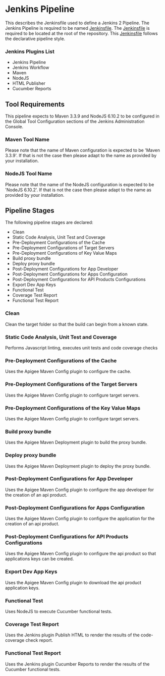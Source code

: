 # Jenkins Pipeline

This describes the Jenkinsfile used to define
a Jenkins 2 Pipeline. The Jenkins Pipeline is required to be named 
[Jenkinsfile](Jenkinsfile). The [Jenkinsfile](Jenkinsfile) is required to be located at the root of
the repository. This [Jenkinsfile](Jenkinsfile) follows the declarative
pipeline style. 

### Jenkins Plugins List
* Jenkins Pipeline 
* Jenkins Workflow
* Maven 
* NodeJS 
* HTML Publisher
* Cucumber Reports
 
## Tool Requirements

This pipeline expects to Maven 3.3.9 and NodeJS 6.10.2 to be 
configured in the Global Tool Configuration sections of the 
Jenkins Administration Console. 

### Maven Tool Name
Please note that the name of Maven configuration is expected to 
be 'Maven 3.3.9'. If that is not the case then please adapt to the name 
as provided by your installation.

### NodeJS Tool Name
Please note that the name of the NodeJS configuration is expected to
be 'NodeJS 6.10.2'. If that is not the case then please adapt to the name 
as provided by your installation.

## Pipeline Stages
The following pipeline stages are declared:

* Clean
* Static Code Analysis, Unit Test and Coverage
* Pre-Deployment Configurations of the Cache
* Pre-Deployment Configurations of Target Servers
* Pre-Deployment Configurations of Key Value Maps
* Build proxy bundle
* Deploy proxy bundle
* Post-Deployment Configurations for App Developer
* Post-Deployment Configurations for Apps Configuration
* Post-Deployment Configurations for API Products Configurations
* Export Dev App Keys
* Functional Test
* Coverage Test Report
* Functional Test Report

### Clean
Clean the target folder so that the build can begin from a
known state.

### Static Code Analysis, Unit Test and Coverage
Performs Javascript linting, executes unit tests and code 
coverage checks

### Pre-Deployment Configurations of the Cache
Uses the Apigee Maven Config plugin to configure the cache.

### Pre-Deployment Configurations of the Target Servers
Uses the Apigee Maven Config plugin to configure target servers.

### Pre-Deployment Configurations of the Key Value Maps
Uses the Apigee Maven Config plugin to configure target servers.

### Build proxy bundle
Uses the Apigee Maven Deployment plugin to build the proxy 
bundle.

### Deploy proxy bundle
Uses the Apigee Maven Deployment plugin to deploy the proxy 
bundle.

### Post-Deployment Configurations for App Developer
Uses the Apigee Maven Config plugin to configure the app
developer for the creation of an api product.

### Post-Deployment Configurations for Apps Configuration
Uses the Apigee Maven Config plugin to configure the application
for the creation of an api product.

### Post-Deployment Configurations for API Products Configurations
Uses the Apigee Maven Config plugin to configure the api product
so that applications keys can be created.

### Export Dev App Keys
Uses the Apigee Maven Config plugin to download the api product
application keys.

### Functional Test
Uses NodeJS to execute Cucumber functional tests.

### Coverage Test Report
Uses the Jenkins plugin Publish HTML to render the results of the code-coverage check
report.

### Functional Test Report
Uses the Jenkins plugin Cucumber Reports to render the results
of the Cucumber functional tests.



